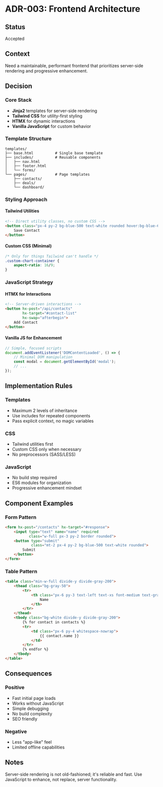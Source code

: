 # ADR-003: Frontend Architecture

## Status
Accepted

## Context
Need a maintainable, performant frontend that prioritizes server-side rendering and progressive enhancement.

## Decision

### Core Stack
- **Jinja2** templates for server-side rendering
- **Tailwind CSS** for utility-first styling
- **HTMX** for dynamic interactions
- **Vanilla JavaScript** for custom behavior

### Template Structure
```
templates/
├── base.html          # Single base template
├── includes/          # Reusable components
│   ├── nav.html
│   ├── footer.html
│   └── forms/
└── pages/             # Page templates
    ├── contacts/
    ├── deals/
    └── dashboard/
```

### Styling Approach

#### Tailwind Utilities
```html
<!-- Direct utility classes, no custom CSS -->
<button class="px-4 py-2 bg-blue-500 text-white rounded hover:bg-blue-600">
    Save Contact
</button>
```

#### Custom CSS (Minimal)
```css
/* Only for things Tailwind can't handle */
.custom-chart-container {
    aspect-ratio: 16/9;
}
```

### JavaScript Strategy

#### HTMX for Interactions
```html
<!-- Server-driven interactions -->
<button hx-post="/api/contacts"
        hx-target="#contact-list"
        hx-swap="afterbegin">
    Add Contact
</button>
```

#### Vanilla JS for Enhancement
```javascript
// Simple, focused scripts
document.addEventListener('DOMContentLoaded', () => {
    // Minimal DOM manipulation
    const modal = document.getElementById('modal');
    // ...
});
```

## Implementation Rules

### Templates
- Maximum 2 levels of inheritance
- Use includes for repeated components
- Pass explicit context, no magic variables

### CSS
- Tailwind utilities first
- Custom CSS only when necessary
- No preprocessors (SASS/LESS)

### JavaScript
- No build step required
- ES6 modules for organization
- Progressive enhancement mindset

## Component Examples

### Form Pattern
```html
<form hx-post="/contacts" hx-target="#response">
    <input type="text" name="name" required
           class="w-full px-3 py-2 border rounded">
    <button type="submit"
            class="mt-2 px-4 py-2 bg-blue-500 text-white rounded">
        Submit
    </button>
</form>
```

### Table Pattern
```html
<table class="min-w-full divide-y divide-gray-200">
    <thead class="bg-gray-50">
        <tr>
            <th class="px-6 py-3 text-left text-xs font-medium text-gray-500 uppercase">
                Name
            </th>
        </tr>
    </thead>
    <tbody class="bg-white divide-y divide-gray-200">
        {% for contact in contacts %}
        <tr>
            <td class="px-6 py-4 whitespace-nowrap">
                {{ contact.name }}
            </td>
        </tr>
        {% endfor %}
    </tbody>
</table>
```

## Consequences

### Positive
- Fast initial page loads
- Works without JavaScript
- Simple debugging
- No build complexity
- SEO friendly

### Negative
- Less "app-like" feel
- Limited offline capabilities

## Notes
Server-side rendering is not old-fashioned; it's reliable and fast. Use JavaScript to enhance, not replace, server functionality.